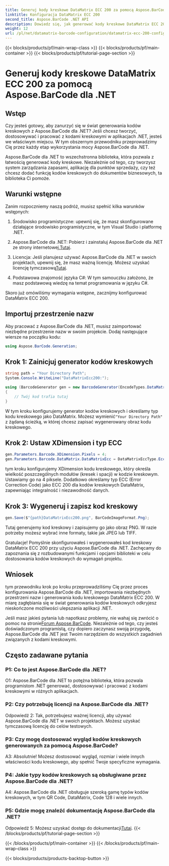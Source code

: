 ```yaml
---
title: Generuj kody kreskowe DataMatrix ECC 200 za pomocą Aspose.BarCode dla .NET
linktitle: Konfiguracja DataMatrix ECC 200
second_title: Aspose.BarCode .NET API
description: Dowiedz się, jak generować kody kreskowe DataMatrix ECC 200 w .NET przy użyciu Aspose.BarCode. Usprawnij operacje dzięki wydajnemu tworzeniu kodów kreskowych.
weight: 12
url: /pl/net/datamatrix-barcode-configuration/datamatrix-ecc-200-configuration/
---
```


{{< blocks/products/pf/main-wrap-class >}}
{{< blocks/products/pf/main-container >}}
{{< blocks/products/pf/tutorial-page-section >}}

# Generuj kody kreskowe DataMatrix ECC 200 za pomocą Aspose.BarCode dla .NET

## Wstęp

Czy jesteś gotowy, aby zanurzyć się w świat generowania kodów kreskowych z Aspose.BarCode dla .NET? Jeśli chcesz tworzyć, dostosowywać i pracować z kodami kreskowymi w aplikacjach .NET, jesteś we właściwym miejscu. W tym obszernym przewodniku przeprowadzimy Cię przez każdy etap wykorzystania mocy Aspose.BarCode dla .NET.

Aspose.BarCode dla .NET to wszechstronna biblioteka, która pozwala z łatwością generować kody kreskowe. Niezależnie od tego, czy tworzysz system zarządzania zapasami, aplikację dla punktów sprzedaży, czy też chcesz dodać funkcję kodów kreskowych do dokumentów biznesowych, ta biblioteka Ci pomoże.

## Warunki wstępne

Zanim rozpoczniemy naszą podróż, musisz spełnić kilka warunków wstępnych:

1. Środowisko programistyczne: upewnij się, że masz skonfigurowane działające środowisko programistyczne, w tym Visual Studio i platformę .NET.

2.  Aspose.BarCode dla .NET: Pobierz i zainstaluj Aspose.BarCode dla .NET ze strony internetowej,[Tutaj](https://releases.aspose.com/barcode/net/).

3.  Licencja: Jeśli planujesz używać Aspose.BarCode dla .NET w swoich projektach, upewnij się, że masz ważną licencję. Możesz uzyskać licencję tymczasową[Tutaj](https://purchase.aspose.com/temporary-license/).

4. Podstawowa znajomość języka C#: W tym samouczku założono, że masz podstawową wiedzę na temat programowania w języku C#.

Skoro już omówiliśmy wymagania wstępne, zacznijmy konfigurować DataMatrix ECC 200.

## Importuj przestrzenie nazw

Aby pracować z Aspose.BarCode dla .NET, musisz zaimportować niezbędne przestrzenie nazw w swoim projekcie. Dodaj następujące wiersze na początku kodu:

```csharp
using Aspose.BarCode.Generation;
```

## Krok 1: Zainicjuj generator kodów kreskowych

```csharp
string path = "Your Directory Path";
System.Console.WriteLine("DataMatrixEcc200:");

using (BarcodeGenerator gen = new BarcodeGenerator(EncodeTypes.DataMatrix, "Åspóse.Barcóde©"))
{
    // Twój kod trafia tutaj
}
```

 W tym kroku konfigurujemy generator kodów kreskowych i określamy typ kodu kreskowego jako DataMatrix. Możesz wymienić`"Your Directory Path"` z żądaną ścieżką, w której chcesz zapisać wygenerowany obraz kodu kreskowego.

## Krok 2: Ustaw XDimension i typ ECC

```csharp
gen.Parameters.Barcode.XDimension.Pixels = 4;
gen.Parameters.Barcode.DataMatrix.DataMatrixEcc = DataMatrixEccType.Ecc200;
```

tym kroku konfigurujemy XDimension kodu kreskowego, który określa wielkość poszczególnych modułów (kresek i spacji) w kodzie kreskowym. Ustawiamy go na 4 piksele. Dodatkowo określamy typ ECC (Error Correction Code) jako ECC 200 dla kodów kreskowych DataMatrix, zapewniając integralność i niezawodność danych.

## Krok 3: Wygeneruj i zapisz kod kreskowy

```csharp
gen.Save($"{path}DataMatrixEcc200.png", BarCodeImageFormat.Png);
```

Tutaj generujemy kod kreskowy i zapisujemy go jako obraz PNG. W razie potrzeby możesz wybrać inne formaty, takie jak JPEG lub TIFF.

Gratulacje! Pomyślnie skonfigurowałeś i wygenerowałeś kod kreskowy DataMatrix ECC 200 przy użyciu Aspose.BarCode dla .NET. Zachęcamy do zapoznania się z rozbudowanymi funkcjami i opcjami biblioteki w celu dostosowania kodów kreskowych do wymagań projektu.

## Wniosek

tym przewodniku krok po kroku przeprowadziliśmy Cię przez proces konfigurowania Aspose.BarCode dla .NET, importowania niezbędnych przestrzeni nazw i generowania kodu kreskowego DataMatrix ECC 200. W miarę zagłębiania się w świat generowania kodów kreskowych odkryjesz nieskończone możliwości ulepszania aplikacji .NET.

 Jeśli masz jakieś pytania lub napotkasz problemy, nie wahaj się zwrócić o pomoc na stronie[Forum Aspose.BarCode](https://forum.aspose.com/c/barcode/13). Niezależnie od tego, czy jesteś doświadczonym programistą, czy dopiero zaczynasz swoją przygodę, Aspose.BarCode dla .NET jest Twoim narzędziem do wszystkich zagadnień związanych z kodami kreskowymi.

## Często zadawane pytania

### P1: Co to jest Aspose.BarCode dla .NET?

O1: Aspose.BarCode dla .NET to potężna biblioteka, która pozwala programistom .NET generować, dostosowywać i pracować z kodami kreskowymi w różnych aplikacjach.

### P2: Czy potrzebuję licencji na Aspose.BarCode dla .NET?

Odpowiedź 2: Tak, potrzebujesz ważnej licencji, aby używać Aspose.BarCode dla .NET w swoich projektach. Możesz uzyskać tymczasową licencję do celów testowych.

### P3: Czy mogę dostosować wygląd kodów kreskowych generowanych za pomocą Aspose.BarCode?

A3: Absolutnie! Możesz dostosować wygląd, rozmiar i wiele innych właściwości kodu kreskowego, aby spełnić Twoje specyficzne wymagania.

### P4: Jakie typy kodów kreskowych są obsługiwane przez Aspose.BarCode dla .NET?

A4: Aspose.BarCode dla .NET obsługuje szeroką gamę typów kodów kreskowych, w tym QR Code, DataMatrix, Code 128 i wiele innych.

### P5: Gdzie mogę znaleźć dokumentację Aspose.BarCode dla .NET?

 Odpowiedź 5: Możesz uzyskać dostęp do dokumentacji[Tutaj](https://reference.aspose.com/barcode/net/).
{{< /blocks/products/pf/tutorial-page-section >}}

{{< /blocks/products/pf/main-container >}}
{{< /blocks/products/pf/main-wrap-class >}}

{{< blocks/products/products-backtop-button >}}
